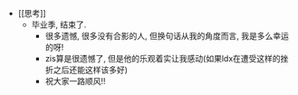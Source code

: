 - [[思考]]
	- 毕业季, 结束了.
		- 很多遗憾, 很多没有合影的人, 但换句话从我的角度而言, 我是多么幸运的呀!
		- zis算是很遗憾了, 但是他的乐观着实让我感动(如果ldx在遭受这样的挫折之后还能这样该多好)
		- 祝大家一路顺风!!